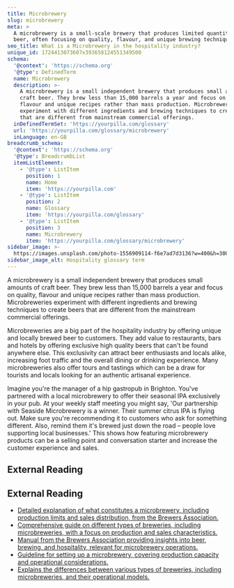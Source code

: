 ```yaml
---
title: Microbrewery
slug: microbrewery
meta: >
  A microbrewery is a small-scale brewery that produces limited quantities of
  beer, often focusing on quality, flavour, and unique brewing techniques.
seo_title: What is a Microbrewery in the hospitality industry?
unique_id: 1724413073607x393658124551349500
schema:
  '@context': 'https://schema.org'
  '@type': DefinedTerm
  name: Microbrewery
  description: >-
    A microbrewery is a small independent brewery that produces small amounts of
    craft beer. They brew less than 15,000 barrels a year and focus on quality,
    flavour and unique recipes rather than mass production. Microbreweries
    experiment with different ingredients and brewing techniques to create beers
    that are different from mainstream commercial offerings.
  inDefinedTermSet: 'https://yourpilla.com/glossary'
  url: 'https://yourpilla.com/glossary/microbrewery'
  inLanguage: en-GB
breadcrumb_schema:
  '@context': 'https://schema.org'
  '@type': BreadcrumbList
  itemListElement:
    - '@type': ListItem
      position: 1
      name: Home
      item: 'https://yourpilla.com'
    - '@type': ListItem
      position: 2
      name: Glossary
      item: 'https://yourpilla.com/glossary'
    - '@type': ListItem
      position: 3
      name: Microbrewery
      item: 'https://yourpilla.com/glossary/microbrewery'
sidebar_image: >-
  https://images.unsplash.com/photo-1556909114-f6e7ad7d3136?w=400&h=300&fit=crop&auto=format
sidebar_image_alt: Hospitality glossary term
---
```


A microbrewery is a small independent brewery that produces small amounts of craft beer. They brew less than 15,000 barrels a year and focus on quality, flavour and unique recipes rather than mass production. Microbreweries experiment with different ingredients and brewing techniques to create beers that are different from the mainstream commercial offerings.

Microbreweries are a big part of the hospitality industry by offering unique and locally brewed beer to customers. They add value to restaurants, bars and hotels by offering exclusive high quality beers that can't be found anywhere else. This exclusivity can attract beer enthusiasts and locals alike, increasing foot traffic and the overall dining or drinking experience. Many microbreweries also offer tours and tastings which can be a draw for tourists and locals looking for an authentic artisanal experience.

Imagine you're the manager of a hip gastropub in Brighton. You've partnered with a local microbrewery to offer their seasonal IPA exclusively in your pub. At your weekly staff meeting you might say, 'Our partnership with Seaside Microbrewery is a winner. Their summer citrus IPA is flying out. Make sure you're recommending it to customers who ask for something different. Also, remind them it's brewed just down the road – people love supporting local businesses.' This shows how featuring microbrewery products can be a selling point and conversation starter and increase the customer experience and sales.

## External Reading



## External Reading

*   [Detailed explanation of what constitutes a microbrewery, including production limits and sales distribution, from the Brewers Association.](https://www.brewersassociation.org/statistics-and-data/craft-beer-industry-market-segments/#:~:text=Microbrewery,of%20its%20beer%20off%2Dsite.)
*   [Comprehensive guide on different types of breweries, including microbreweries, with a focus on production and sales characteristics.](https://pos.toasttab.com/blog/on-the-line/types-of-breweries#:~:text=Microbreweries%20produce%20less%20than%2015%2C000,%E2%80%93%20is%20sold%20off%2Dsite.)
*   [Manual from the Brewers Association providing insights into beer, brewing, and hospitality, relevant for microbrewery operations.](https://cdn.brewersassociation.org/wp-content/uploads/2015/04/Beer-Server-Training-For-Brewpubs.pdf)
*   [Guideline for setting up a microbrewery, covering production capacity and operational considerations.](https://www.brewer-world.com/guideline-for-setting-up-a-microbreweryrestaurant/)
*   [Explains the differences between various types of breweries, including microbreweries, and their operational models.](https://thompsonislandbrewing.com/blog/whats-the-difference-between-a-craft-brewery-microbrewery-brewpub-amp-gastropub#:~:text=What%20is%20a%20Taproom,all%20about%20the%20beer%20itself.)
